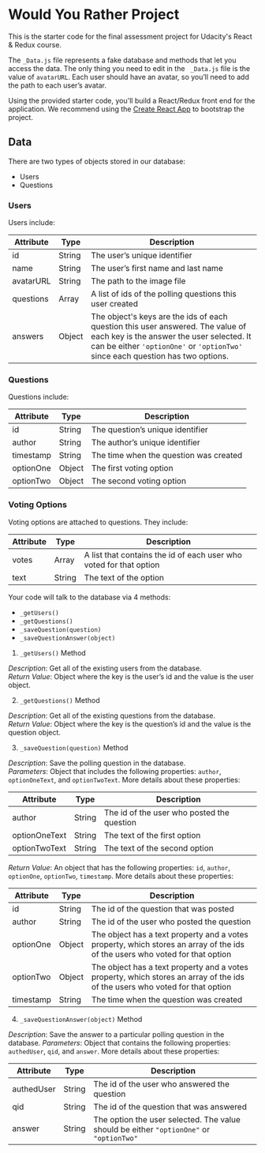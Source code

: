 # Would You Rather Project

This is the starter code for the final assessment project for Udacity's React & Redux course.

The `_Data.js` file represents a fake database and methods that let you access the data. The only thing you need to edit in the ` _Data.js` file is the value of `avatarURL`. Each user should have an avatar, so you’ll need to add the path to each user’s avatar.

Using the provided starter code, you'll build a React/Redux front end for the application. We recommend using the [Create React App](https://github.com/facebook/create-react-app) to bootstrap the project.

## Data

There are two types of objects stored in our database:

* Users
* Questions

### Users

Users include:

| Attribute    | Type             | Description           |
|-----------------|------------------|-------------------         |
| id                 | String           | The user’s unique identifier |
| name          | String           | The user’s first name  and last name     |
| avatarURL  | String           | The path to the image file |
| questions | Array | A list of ids of the polling questions this user created|
| answers      | Object         |  The object's keys are the ids of each question this user answered. The value of each key is the answer the user selected. It can be either `'optionOne'` or `'optionTwo'` since each question has two options.

### Questions

Questions include:

| Attribute | Type | Description |
|-----------------|------------------|-------------------|
| id                  | String | The question’s unique identifier |
| author        | String | The author’s unique identifier |
| timestamp | String | The time when the question was created|
| optionOne | Object | The first voting option|
| optionTwo | Object | The second voting option|

### Voting Options

Voting options are attached to questions. They include:

| Attribute | Type | Description |
|-----------------|------------------|-------------------|
| votes             | Array | A list that contains the id of each user who voted for that option|
| text                | String | The text of the option |

Your code will talk to the database via 4 methods:

* `_getUsers()`
* `_getQuestions()`
* `_saveQuestion(question)`
* `_saveQuestionAnswer(object)`

1) `_getUsers()` Method

*Description*: Get all of the existing users from the database.  
*Return Value*: Object where the key is the user’s id and the value is the user object.

2) `_getQuestions()` Method

*Description*: Get all of the existing questions from the database.  
*Return Value*: Object where the key is the question’s id and the value is the question object.

3) `_saveQuestion(question)` Method

*Description*: Save the polling question in the database.  
*Parameters*:  Object that includes the following properties: `author`, `optionOneText`, and `optionTwoText`. More details about these properties:

| Attribute | Type | Description |
|-----------------|------------------|-------------------|
| author | String | The id of the user who posted the question|
| optionOneText| String | The text of the first option |
| optionTwoText | String | The text of the second option |

*Return Value*:  An object that has the following properties: `id`, `author`, `optionOne`, `optionTwo`, `timestamp`. More details about these properties:

| Attribute | Type | Description |
|-----------------|------------------|-------------------|
| id | String | The id of the question that was posted|
| author | String | The id of the user who posted the question|
| optionOne | Object | The object has a text property and a votes property, which stores an array of the ids of the users who voted for that option|
| optionTwo | Object | The object has a text property and a votes property, which stores an array of the ids of the users who voted for that option|
|timestamp|String | The time when the question was created|

4) `_saveQuestionAnswer(object)` Method

*Description*: Save the answer to a particular polling question in the database.
*Parameters*: Object that contains the following properties: `authedUser`, `qid`, and `answer`. More details about these properties:

| Attribute | Type | Description |
|-----------------|------------------|-------------------|
| authedUser | String | The id of the user who answered the question|
| qid | String | The id of the question that was answered|
| answer | String | The option the user selected. The value should be either `"optionOne"` or `"optionTwo"`|

